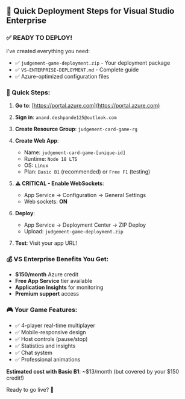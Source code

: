 ## 🚀 Quick Deployment Steps for Visual Studio Enterprise

### ✅ **READY TO DEPLOY!** 

I've created everything you need:
- ✅ `judgement-game-deployment.zip` - Your deployment package
- ✅ `VS-ENTERPRISE-DEPLOYMENT.md` - Complete guide
- ✅ Azure-optimized configuration files

### **🎯 Quick Steps:**

1. **Go to**: [https://portal.azure.com](https://portal.azure.com)
2. **Sign in**: `anand.deshpande125@outlook.com`
3. **Create Resource Group**: `judgement-card-game-rg`
4. **Create Web App**:
   - Name: `judgement-card-game-[unique-id]`
   - Runtime: `Node 18 LTS`
   - OS: `Linux`
   - Plan: `Basic B1` (recommended) or `Free F1` (testing)

5. **⚠️ CRITICAL - Enable WebSockets**:
   - App Service → Configuration → General Settings
   - Web sockets: **ON**

6. **Deploy**:
   - App Service → Deployment Center → ZIP Deploy
   - Upload: `judgement-game-deployment.zip`

7. **Test**: Visit your app URL!

### **💰 VS Enterprise Benefits You Get:**
- **$150/month** Azure credit
- **Free App Service** tier available
- **Application Insights** for monitoring
- **Premium support** access

### **🎮 Your Game Features:**
- ✅ 4-player real-time multiplayer
- ✅ Mobile-responsive design  
- ✅ Host controls (pause/stop)
- ✅ Statistics and insights
- ✅ Chat system
- ✅ Professional animations

**Estimated cost with Basic B1**: ~$13/month (but covered by your $150 credit!)

Ready to go live? 🎯
